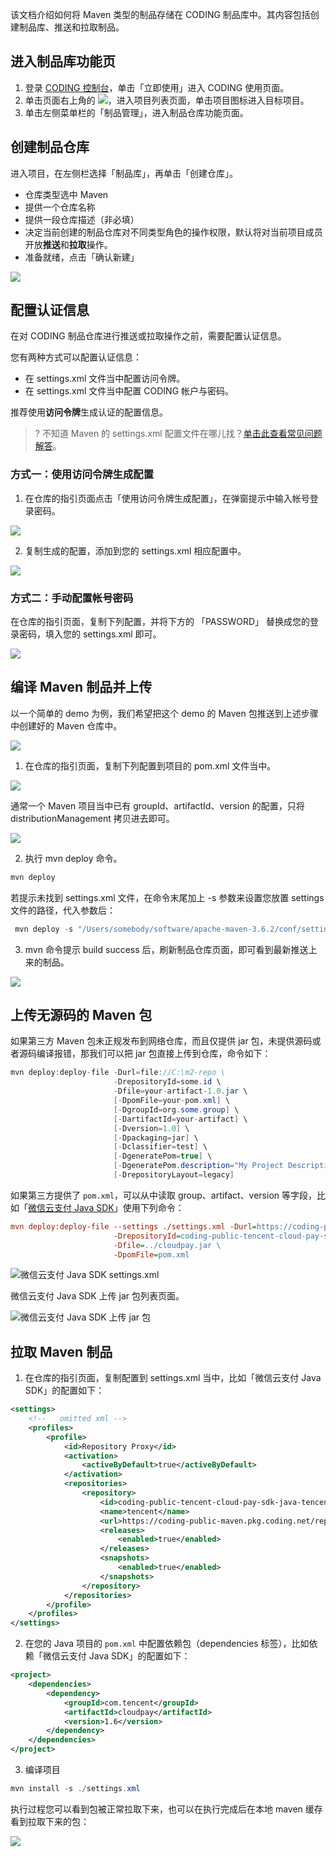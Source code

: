 该文档介绍如何将 Maven 类型的制品存储在 CODING 制品库中。其内容包括创建制品库、推送和拉取制品。

## 进入制品库功能页

1. 登录 [CODING 控制台](https://console.cloud.tencent.com/coding)，单击「立即使用」进入 CODING 使用页面。
2. 单击页面右上角的 <img src ="https://main.qcloudimg.com/raw/d94a8e60dd3a41d0af07d72ae0e9d70e.png" style ="margin:0">，进入项目列表页面，单击项目图标进入目标项目。
3. 单击左侧菜单栏的「制品管理」，进入制品仓库功能页面。

## 创建制品仓库

进入项目，在左侧栏选择「制品库」，再单击「创建仓库」。

-   仓库类型选中 Maven
-   提供一个仓库名称
-   提供一段仓库描述（非必填）
-   决定当前创建的制品仓库对不同类型角色的操作权限，默认将对当前项目成员开放**推送**和**拉取**操作。 
-   准备就绪，点击「确认新建」

![](https://help-assets.codehub.cn/enterprise/20200717145239.png)

## 配置认证信息

在对 CODING 制品仓库进行推送或拉取操作之前，需要配置认证信息。

您有两种方式可以配置认证信息：
-   在 settings.xml 文件当中配置访问令牌。
-   在 settings.xml 文件当中配置 CODING 帐户与密码。

推荐使用**访问令牌**生成认证的配置信息。

>? 不知道 Maven 的 settings.xml 配置文件在哪儿找？[单击此查看常见问题解答](https://cloud.tencent.com/document/product/1116/36614#maven1)。

### 方式一：使用访问令牌生成配置

1.  在仓库的指引页面点击「使用访问令牌生成配置」，在弹窗提示中输入帐号登录密码。

![](https://help-assets.codehub.cn/enterprise/20191028105300.png)

2.  复制生成的配置，添加到您的 settings.xml 相应配置中。

![](https://help-assets.codehub.cn/enterprise/20191028105852.png)

### 方式二：手动配置帐号密码

在仓库的指引页面，复制下列配置，并将下方的 「PASSWORD」 替换成您的登录密码，填入您的 settings.xml 即可。

![](https://help-assets.codehub.cn/enterprise/20191028134723.png)

## 编译 Maven 制品并上传

以一个简单的 demo 为例，我们希望把这个 demo 的 Maven 包推送到上述步骤中创建好的 Maven 仓库中。

![](https://help-assets.codehub.cn/enterprise/20191028135905.png)

1.  在仓库的指引页面，复制下列配置到项目的 pom.xml 文件当中。

![](https://help-assets.codehub.cn/enterprise/20191028142135.png)

通常一个 Maven 项目当中已有 groupId、artifactId、version 的配置，只将 distributionManagement 拷贝进去即可。

![](https://help-assets.codehub.cn/enterprise/20191028142639.png)

2.  执行 mvn deploy 命令。

```java
mvn deploy
```

若提示未找到 settings.xml 文件，在命令末尾加上 -s 参数来设置您放置 settings 文件的路径，代入参数后：

```java
 mvn deploy -s "/Users/somebody/software/apache-maven-3.6.2/conf/settings.xml"
 ```

3.  mvn 命令提示 build success 后，刷新制品仓库页面，即可看到最新推送上来的制品。

![](https://help-assets.codehub.cn/enterprise/20191028143446.png)

## 上传无源码的 Maven 包

如果第三方 Maven 包未正规发布到网络仓库，而且仅提供 jar 包，未提供源码或者源码编译报错，那我们可以把 jar 包直接上传到仓库，命令如下：

```java
mvn deploy:deploy-file -Durl=file://C:\m2-repo \
                       -DrepositoryId=some.id \
                       -Dfile=your-artifact-1.0.jar \
                       [-DpomFile=your-pom.xml] \
                       [-DgroupId=org.some.group] \
                       [-DartifactId=your-artifact] \
                       [-Dversion=1.0] \
                       [-Dpackaging=jar] \
                       [-Dclassifier=test] \
                       [-DgeneratePom=true] \
                       [-DgeneratePom.description="My Project Description"] \
                       [-DrepositoryLayout=legacy]
```

如果第三方提供了 `pom.xml`，可以从中读取 group、artifact、version 等字段，比如「[微信云支付 Java SDK](https://cloud.tencent.com/document/product/569/9806)」使用下列命令：

```ini
mvn deploy:deploy-file --settings ./settings.xml -Durl=https://coding-public-maven.pkg.coding.net/repository/tencent-cloud-pay-sdk-java/tencent/ \
                       -DrepositoryId=coding-public-tencent-cloud-pay-sdk-java-tencent \
                       -Dfile=../cloudpay.jar \
                       -DpomFile=pom.xml
```

![微信云支付 Java SDK settings.xml](https://help-assets.codehub.cn/enterprise/20200414142931.png)

微信云支付 Java SDK 上传 jar 包列表页面。

![微信云支付 Java SDK 上传 jar 包](https://help-assets.codehub.cn/enterprise/20200414145954.png)

## 拉取 Maven 制品

1.  在仓库的指引页面，复制配置到 settings.xml 当中，比如「微信云支付 Java SDK」的配置如下：

```xml BRACKET-FILTER
<settings>
    <!--   omitted xml -->
    <profiles>
        <profile>
            <id>Repository Proxy</id>
            <activation>
                <activeByDefault>true</activeByDefault>
            </activation>
            <repositories>
                <repository>
                    <id>coding-public-tencent-cloud-pay-sdk-java-tencent</id>
                    <name>tencent</name>
                    <url>https://coding-public-maven.pkg.coding.net/repository/tencent-cloud-pay-sdk-java/tencent/</url>
                    <releases>
                        <enabled>true</enabled>
                    </releases>
                    <snapshots>
                        <enabled>true</enabled>
                    </snapshots>
                </repository>
            </repositories>
        </profile>
    </profiles>
</settings>
```

2.  在您的 Java 项目的 `pom.xml` 中配置依赖包（dependencies 标签），比如依赖「微信云支付 Java SDK」的配置如下：

```xml BRACKET-FILTER
<project>
    <dependencies>
        <dependency>
            <groupId>com.tencent</groupId>
            <artifactId>cloudpay</artifactId>
            <version>1.6</version>
        </dependency>
    </dependencies>
</project>
```

3.  编译项目

```java
mvn install -s ./settings.xml
```

执行过程您可以看到包被正常拉取下来，也可以在执行完成后在本地 maven 缓存看到拉取下来的包：

![](https://help-assets.codehub.cn/enterprise/20191028152150.png)
